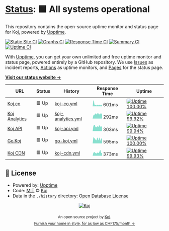 # [Status](https://status.koj.co): <!--live status--> **🟩 All systems operational**

This repository contains the open-source uptime monitor and status page for Koj, powered by [Upptime](https://upptime.js.org).

[![Static Site CI](https://github.com/koj-co/status/workflows/Static%20Site%20CI/badge.svg)](https://github.com/koj-co/status/actions?query=workflow%3A%22Static+Site+CI%22)
[![Graphs CI](https://github.com/koj-co/status/workflows/Graphs%20CI/badge.svg)](https://github.com/koj-co/status/actions?query=workflow%3A%22Graphs+CI%22)
[![Response Time CI](https://github.com/koj-co/status/workflows/Response%20Time%20CI/badge.svg)](https://github.com/koj-co/status/actions?query=workflow%3A%22Response+Time+CI%22)
[![Summary CI](https://github.com/koj-co/status/workflows/Summary%20CI/badge.svg)](https://github.com/koj-co/status/actions?query=workflow%3A%22Summary+CI%22)
[![Uptime CI](https://github.com/koj-co/status/workflows/Uptime%20CI/badge.svg)](https://github.com/koj-co/status/actions?query=workflow%3A%22Uptime+CI%22)

With [Upptime](https://upptime.js.org), you can get your own unlimited and free uptime monitor and status page, powered entirely by a GitHub repository. We use [Issues](https://github.com/koj-co/status/issues) as incident reports, [Actions](https://github.com/koj-co/status/actions) as uptime monitors, and [Pages](https://status.koj.co) for the status page.

[**Visit our status website →**](https://status.koj.co)

<!--start: status pages-->
<!-- This summary is generated by Upptime (https://github.com/upptime/upptime) -->
<!-- Do not edit this manually, your changes will be overwritten -->

| URL                                                                       | Status | History                                                                                        | Response Time                                                                      | Uptime                                                                                                                                                                                                      |
| ------------------------------------------------------------------------- | ------ | ---------------------------------------------------------------------------------------------- | ---------------------------------------------------------------------------------- | ----------------------------------------------------------------------------------------------------------------------------------------------------------------------------------------------------------- |
| [Koj.co](https://koj.co/en-ch/)                                           | 🟩 Up  | [koj-co.yml](https://github.com/koj-co/status/commits/master/history/koj-co.yml)               | <img alt="Response time graph" src="./graphs/koj-co.png" height="20"> 601ms        | [![Uptime 100.00%](https://img.shields.io/endpoint?url=https%3A%2F%2Fraw.githubusercontent.com%2Fkoj-co%2Fstatus%2Fmaster%2Fapi%2Fkoj-co%2Fuptime.json)](https://status.koj.co/history/koj-co)              |
| [Koj Analytics](https://analytics.koj.co)                                 | 🟩 Up  | [koj-analytics.yml](https://github.com/koj-co/status/commits/master/history/koj-analytics.yml) | <img alt="Response time graph" src="./graphs/koj-analytics.png" height="20"> 292ms | [![Uptime 99.92%](https://img.shields.io/endpoint?url=https%3A%2F%2Fraw.githubusercontent.com%2Fkoj-co%2Fstatus%2Fmaster%2Fapi%2Fkoj-analytics%2Fuptime.json)](https://status.koj.co/history/koj-analytics) |
| [Koj API](https://api.koj.co)                                             | 🟩 Up  | [koj-api.yml](https://github.com/koj-co/status/commits/master/history/koj-api.yml)             | <img alt="Response time graph" src="./graphs/koj-api.png" height="20"> 303ms       | [![Uptime 99.94%](https://img.shields.io/endpoint?url=https%3A%2F%2Fraw.githubusercontent.com%2Fkoj-co%2Fstatus%2Fmaster%2Fapi%2Fkoj-api%2Fuptime.json)](https://status.koj.co/history/koj-api)             |
| [Go.Koj](https://go.koj.co/url-shortener-uptime-monitoring-24hu9q0ir1290) | 🟩 Up  | [go-koj.yml](https://github.com/koj-co/status/commits/master/history/go-koj.yml)               | <img alt="Response time graph" src="./graphs/go-koj.png" height="20"> 595ms        | [![Uptime 100.00%](https://img.shields.io/endpoint?url=https%3A%2F%2Fraw.githubusercontent.com%2Fkoj-co%2Fstatus%2Fmaster%2Fapi%2Fgo-koj%2Fuptime.json)](https://status.koj.co/history/go-koj)              |
| [Koj CDN](https://kojcdn.com)                                             | 🟩 Up  | [koj-cdn.yml](https://github.com/koj-co/status/commits/master/history/koj-cdn.yml)             | <img alt="Response time graph" src="./graphs/koj-cdn.png" height="20"> 373ms       | [![Uptime 99.93%](https://img.shields.io/endpoint?url=https%3A%2F%2Fraw.githubusercontent.com%2Fkoj-co%2Fstatus%2Fmaster%2Fapi%2Fkoj-cdn%2Fuptime.json)](https://status.koj.co/history/koj-cdn)             |

<!--end: status pages-->

## 📄 License

- Powered by: [Upptime](https://github.com/upptime/upptime)
- Code: [MIT](./LICENSE) © [Koj](https://koj.co/engineering)
- Data in the `./history` directory: [Open Database License](https://opendatacommons.org/licenses/odbl/1-0/)

<p align="center">
  <a href="https://koj.co">
    <img width="44" alt="Koj" src="https://kojcdn.com/v1598284251/website-v2/koj-github-footer_m089ze.svg">
  </a>
</p>
<p align="center">
  <sub>An open source project by <a href="https://koj.co">Koj</a>. <br> <a href="https://koj.co">Furnish your home in style, for as low as CHF175/month →</a></sub>
</p>
